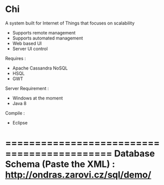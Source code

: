 # Chi
A system built for Internet of Things that focuses on scalability
+ Supports remote management
+ Supports automated management
+ Web based UI
+ Server UI control

Requires :
+ Apache Cassandra NoSQL
+ HSQL
+ GWT

Server Requirement :
+ Windows at the moment
+ Java 8

Compile :
+ Eclipse

============================================
Database Schema (Paste the XML) : http://ondras.zarovi.cz/sql/demo/ 
============================================